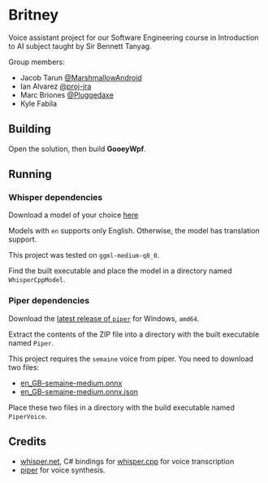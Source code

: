 # Britney

Voice assistant project for our Software Engineering course in Introduction to AI subject taught by Sir Bennett Tanyag.

Group members:
- Jacob Tarun [@MarshmallowAndroid](https://github.com/MarshmallowAndroid)
- Ian Alvarez [@proj-jra](https://github.com/proj-jra)
- Marc Briones [@Pluggedaxe](https://github.com/Pluggedaxe)
- Kyle Fabila

## Building
Open the solution, then build **GooeyWpf**.

## Running

### Whisper dependencies
Download a model of your choice [here](https://huggingface.co/ggerganov/whisper.cpp/tree/main)

Models with `en` supports only English. Otherwise, the model has translation support.

This project was tested on `ggml-medium-q8_0`.

Find the built executable and place the model in a directory named `WhisperCppModel`.

### Piper dependencies
Download the [latest release of `piper`](https://github.com/rhasspy/piper/releases/latest) for Windows, `amd64`.

Extract the contents of the ZIP file into a directory with the built executable named `Piper`.

This project requires the `semaine` voice from piper. You need to download two files:
* [en_GB-semaine-medium.onnx](https://huggingface.co/rhasspy/piper-voices/resolve/v1.0.0/en/en_GB/semaine/medium/en_GB-semaine-medium.onnx?download=true)
* [en_GB-semaine-medium.onnx.json](https://huggingface.co/rhasspy/piper-voices/resolve/v1.0.0/en/en_GB/semaine/medium/en_GB-semaine-medium.onnx.json?download=true.json)

Place these two files in a directory with the build executable named `PiperVoice`.

## Credits
* [whisper.net](https://github.com/sandrohanea/whisper.net), C# bindings for [whisper.cpp](https://github.com/ggerganov/whisper.cpp) for voice transcription
* [piper](https://github.com/rhasspy/piper) for voice synthesis.